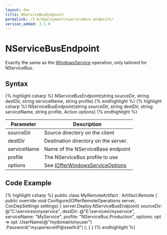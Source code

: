 ```yaml
---
layout: doc
title: NServiceBusEndpoint
permalink: /3-0/deployment/nservicebus-endpoint/
version_added: 3.1.0
---
```


NServiceBusEndpoint
===================

Exactly the same as the [WindowsService](../windows-service/) operation, only tailored for NServiceBus.

## Syntax

{% highlight csharp %}
NServiceBusEndpoint(string sourceDir, string destDir, string serviceName, string profile)
{% endhighlight %}
{% highlight csharp %}
NServiceBusEndpoint(string sourceDir, string destDir, string serviceName, string profile, Action<IOfferWindowsServiceOptions> options)
{% endhighlight %}

<table>
	<thead>
		<tr>
			<th>Parameter</th>
			<th>Description</th>
		</tr>
	</thead>
	<tbody>
		<tr>
			<td>sourceDir</td>
			<td>Source directory on the client</td>
		</tr>
		<tr>
			<td>destDir</td>
			<td>Destination directory on the server.</td>
		</tr>
		<tr>
			<td>serviceName</td>
			<td>Name of the NServiceBase endpoint</td>
		</tr>
		<tr>
			<td>profile</td>
			<td>The NServiceBus profile to use</td>
		</tr>
		<tr>
			<td>options</td>
			<td>See <a href="../../options/IOfferWindowsServiceOptions/">IOfferWindowsServiceOptions</a></td>
		</tr>
	</tbody>
</table>

## Code Example

{% highlight csharp %}
public class MyRemoteArtifact : Artifact.Remote
{
  public override void Configure(IOfferRemoteOperations server, ConDepSettings settings)
  {
    server.Deploy.NServiceBusEndpoint(
      sourceDir: @"C:\services\myservice",
      destDir: @"E:\services\myservice",
      serviceName: "MyService",
      profile: "NServiceBus.Production",
      options: opt => opt
        .UserName(@"mydomain\myuser")
        .Password("my$uper$ecretP@ssw0rd")
    );
  }
}
{% endhighlight %}
